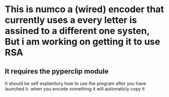 # This is numco a (wired) encoder that currently uses a every letter is assined to a different one systen, But i am working on getting it to use RSA
## It requires the pyperclip module

It should be self explanitory how to use the program after you have launched it.
when you encode something it will automaticly copy it
